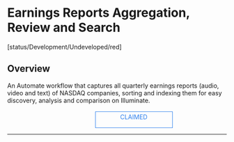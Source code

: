 <!--TODO: Replace all references to "VDA", "Developer Application", and "Developer App" with "Veritone Developer"-->
<style>
    #claim-this-flow-btn {
        display: block;
        color: #2F80ED;
        border: 1px solid #2F80ED;
        width: 170px;
        height: 30px;
        text-align: center;
        padding: 3px;
        position: relative;
        text-decoration: none;
        left: 40%;
    }
</style>
# Earnings Reports Aggregation, Review and Search
[status/Development/Undeveloped/red]


## Overview <!-- {docsify-ignore} -->
An Automate workflow that captures all quarterly earnings reports (audio, video and text) of NASDAQ companies, sorting and indexing them for easy discovery, analysis and comparison on Illuminate.
</br>
</br>
<a target="_blank" href="#" id="claim-this-flow-btn">CLAIMED</a>
<hr>